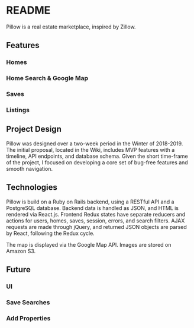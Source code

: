 # README

Pillow is a real estate marketplace, inspired by Zillow.

## Features

### Homes

### Home Search & Google Map

### Saves

### Listings

## Project Design

Pillow was designed over a two-week period in the Winter of 2018-2019. The initial proposal, located in the Wiki, includes MVP features with a timeline, API endpoints, and database schema. Given the short time-frame of the project, I focused on developing a core set of bug-free features and smooth navigation.

## Technologies

Pillow is build on a Ruby on Rails backend, using a RESTful API and a PostgreSQL database. Backend data is handled as JSON, and HTML is rendered via React.js. Frontend Redux states have separate reducers and actions for users, homes, saves, session, errors, and search filters. AJAX requests are made through jQuery, and returned JSON objects are parsed by React, following the Redux cycle.

The map is displayed via the Google Map API. Images are stored on Amazon S3.

## Future

### UI

### Save Searches

### Add Properties
